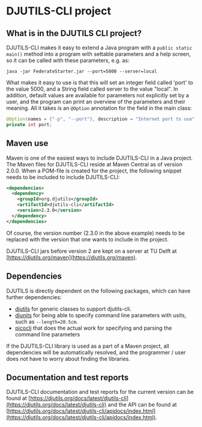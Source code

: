 # DJUTILS-CLI project

## What is in the DJUTILS CLI project?

DJUTILS-CLI makes it easy to extend a Java program with a `public static main()` method into a program with settable parameters and a help screen, so it can be called with these parameters, e.g. as:

```text
java -jar FederateStarter.jar --port=5000 --server=local
```

What makes it easy to use is that this will set an integer field called 'port' to the value 5000, and a String field called server to the value "local". In addition, default values are available for parameters not explicitly set by a user, and the program can print an overview of the parameters and their meaning. All it takes is an `@Option` annotation for the field in the main class:

```java
@Option(names = {"-p", "--port"}, description = "Internet port to use", defaultValue = "80")
private int port;
```


## Maven use

Maven is one of the easiest ways to include DJUTILS-CLI in a Java project. The Maven files for DJUTILS-CLI reside at Maven Central as of version 2.0.0. When a POM-file is created for the project, the following snippet needs to be included to include DJUTILS-CLI:

```xml
<dependencies>
  <dependency>
    <groupId>org.djutils</groupId>
    <artifactId>djutils-cli</artifactId>
    <version>2.3.0</version>
  </dependency>
</dependencies>
```

Of course, the version number (2.3.0 in the above example) needs to be replaced with the version that one wants to include in the project.

DJUTILS-CLI jars before version 2 are kept on a server at TU Delft at [https://djutils.org/maven](https://djutils.org/maven).



## Dependencies

DJUTILS is directly dependent on the following packages, which can have further dependencies:

* [djutils](https://djutils.org/manual/djutils) for generic classes to support djutils-cli.
* [djunits](https://djunits.org/manual/) for being able to specify command line parameters with usits, such as `--length=20.5cm`.
* [picocli](https://picocli.info/) that does the actual work for specifying and parsing the command line parameters

If the DJUTILS-CLI library is used as a part of a Maven project, all dependencies will be automatically resolved, and the programmer / user does not have to worry about finding the libraries.


## Documentation and test reports

DJUTILS-CLI documentation and test reports for the current version can be found at [https://djutils.org/docs/latest/djutils-cli](https://djutils.org/docs/latest/djutils-cli) and the API can be found at [https://djutils.org/docs/latest/djutils-cli/apidocs/index.html](https://djutils.org/docs/latest/djutils-cli/apidocs/index.html).
